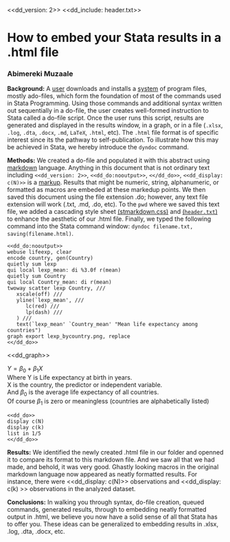 <<dd_version: 2>>
<<dd_include: header.txt>>

# How to embed your Stata results in a .html file 

### Abimereki Muzaale

**Background:** 
A <u>user</u> downloads and installs a <u>system</u> of program files, mostly ado-files, which form the foundation of most of the commands 
used in Stata Programming. Using those commands and additional syntax written out sequentially in a do-file, the user creates 
well-formed instruction to Stata called a do-file script. Once the user runs this script, results are generated and displayed
in the results window, in a graph, or in a file (`.xlsx`, `.log`, `.dta`, `.docx`, `.md`, `LaTeX`, `.html`, etc). The `.html` file format is of specific 
interest since its the pathway to self-publication. To illustrate how this may be achieved in Stata, we hereby introduce the `dyndoc`
command. 

**Methods:** 
We created a do-file and populated it with this abstract using [markdown](https://en.wikipedia.org/wiki/Markdown) language. Anything 
in this document that is not ordinary text including `<<dd_version: 2>>`, `<<dd_do:nooutput>>`, `<</dd_do>>`, `<<dd_display: c(N)>>` is a 
[markup](https://en.wikipedia.org/wiki/Markup_language#:~:text=A%20markup%20language%20is%20a,content%20to%20facilitate%20automated%20processing.). 
Results that might be numeric, string, alphanumeric, or formatted as macros are embeded at these markedup points. We then saved this 
document using the file extension .do; however, any text file extension will work (.txt, .md, .do, etc). To the `pwd` where we saved
this text file, we added a cascading style sheet [(stmarkdown.css)](stmarkdown.css) and [(`header.txt`)](header.txt) to enhance the aesthetic of our .html file. Finally, we typed the 
following command into the Stata command window: `dyndoc filename.txt, saving(filename.html)`. 

```
<<dd_do:nooutput>>
webuse lifeexp, clear 
encode country, gen(Country)
quietly sum lexp
qui local lexp_mean: di %3.0f r(mean) 
quietly sum Country
qui local Country_mean: di r(mean)  
twoway scatter lexp Country, ///
   xscale(off) ///
   yline(`lexp_mean', ///
      lc(red) ///
      lp(dash) ///
   ) ///
   text(`lexp_mean' `Country_mean' "Mean life expectancy among countries")
graph export lexp_bycountry.png, replace 
<</dd_do>>
```

<<dd_graph>>

$Y  = \beta_0   +  \beta_1 X$       
Where Y is Life expectancy at birth in years.     
X is the country, the predictor or independent variable.       
And $\beta_0$ is the average life expectancy of all countries.  
Of course $\beta_1$ is zero or meaningless (countries are alphabetically listed)         
  

```
<<dd_do>>
display c(N) 
display c(k)  
list in 1/5  
<</dd_do>>
```

**Results:** 
We identified the newly created .html file in our folder and openned it to compare its format to this markdown file. And we saw all that
we had made, and behold, it was very good. Ghastly looking macros in the original markdown language now appeared as neatly formatted
results. For instance, there were  <<dd_display: c(N)>> observations and <<dd_display: c(k) >> observations in the analyzed dataset. 

**Conclusions:** 
In walking you through syntax, do-file creation, queued commands, generated results, through to embedding neatly formatted output in
.html, we believe you now have a solid sense of all that Stata has to offer you. These ideas can be generalized to embedding results 
in .xlsx, .log, .dta, .docx, etc. 




